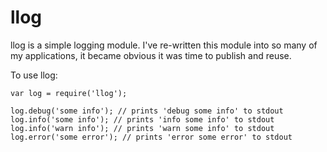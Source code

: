 llog
====

llog is a simple logging module. I've re-written this module into so many of my applications, it became obvious it was time to publish and reuse. 

To use llog:

```
var log = require('llog');

log.debug('some info'); // prints 'debug some info' to stdout
log.info('some info'); // prints 'info some info' to stdout
log.info('warn info'); // prints 'warn some info' to stdout
log.error('some error'); // prints 'error some error' to stdout
```
